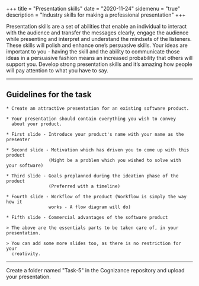 +++
title = "Presentation skills"
date = "2020-11-24"
sidemenu = "true"
description = "Industry skills for making a professional presentation"
+++

Presentation skills are a set of abilities that enable an individual to interact with the audience and transfer the messages clearly, engage the audience while presenting and interpret and understand the mindsets of the listeners. These skills will polish and enhance one’s persuasive skills. Your ideas are important to you - having the skill and the ability to communicate those ideas in a persuasive fashion means an increased probability that others will support you. Develop strong presentation skills and it’s amazing how people will pay attention to what you have to say.

------
## Guidelines for the task

```
* Create an attractive presentation for an existing software product.  

* Your presentation should contain everything you wish to convey  
  about your product.  

* First slide - Introduce your product's name with your name as the presenter  

* Second slide - Motivation which has driven you to come up with this product  
                (Might be a problem which you wished to solve with your software)  

* Third slide - Goals preplanned during the ideation phase of the product   
                (Preferred with a timeline)  

* Fourth slide - Workflow of the product (Workflow is simply the way how it  
                works - A flow diagram will do)  

* Fifth slide - Commercial advantages of the software product  

> The above are the essentials parts to be taken care of, in your presentation.  

> You can add some more slides too, as there is no restriction for your  
  creativity.  
```
------

Create a folder named "Task-5" in the Cognizance repository and upload your presentation. 



